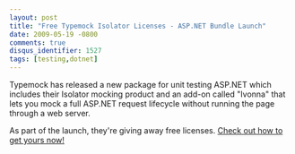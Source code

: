 ```yaml
---
layout: post
title: "Free Typemock Isolator Licenses - ASP.NET Bundle Launch"
date: 2009-05-19 -0800
comments: true
disqus_identifier: 1527
tags: [testing,dotnet]
---
```

Typemock has released a new package for unit testing ASP.NET which
includes their Isolator mocking product and an add-on called "Ivonna"
that lets you mock a full ASP.NET request lifecycle without running the
page through a web server.

As part of the launch, they're giving away free licenses. [Check out how
to get yours
now!](http://blog.typemock.com/2009/05/get-free-typemock-licenses-aspnet.html)

